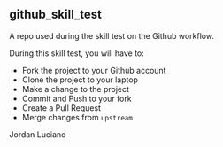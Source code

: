 
## github_skill_test

A repo used during the skill test on the Github workflow.

During this skill test, you will have to:

* Fork the project to your Github account
* Clone the project to your laptop
* Make a change to the project
* Commit and Push to your fork
* Create a Pull Request
* Merge changes from `upstream`

Jordan Luciano

